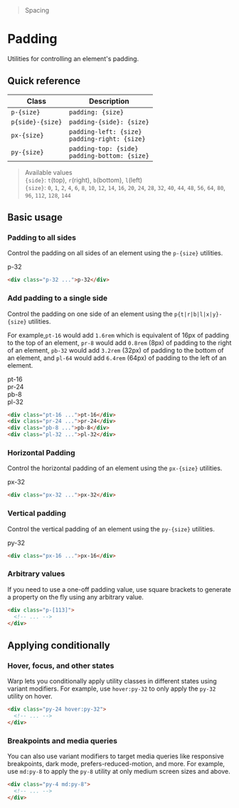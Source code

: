 > Spacing

# Padding

Utilities for controlling an element's padding.

## Quick reference

| Class             | Description                                         |
|-------------------|-----------------------------------------------------|
| `p-{size}`        | `padding: {size}`                                   |
| `p{side}-{size}`  | `padding-{side}: {size}`                            |
| `px-{size}`       | `padding-left: {size}`<br/>`padding-right: {size}`  |
| `py-{size}`       | `padding-top: {side}`<br/>`padding-bottom: {size}`  |

> Available values <br />
> `{side}`: `t`(top), `r`(right), `b`(bottom), `l`(left)<br />
> `{size}`: `0`, `1`, `2`, `4`, `6`, `8`, `10`, `12`, `14`, `16`, `20`, `24`, `28`, `32`, `40`, `44`, `48`, `56`, `64`, `80`, `96`, `112`, `128`, `144` <br />

## Basic usage

### Padding to all sides
Control the padding on all sides of an element using the `p-{size}` utilities.

<example-container>
  <div class="flex justify-center pd-font-mono pd-text-white pd-text-sm font-bold">
    <div class="flex-none pd-bg-violet-400 rounded overflow-hidden">
      <div class="ex-bg--striped ex-bg--white p-32">
        <div class="p-16 pd-bg-violet-500">p-32</div>
      </div>
    </div>
  </div>
</example-container>

```html
<div class="p-32 ...">p-32</div>
```

### Add padding to a single side
Control the padding on one side of an element using the `p{t|r|b|l|x|y}-{size}` utilities.

For example,`pt-16` would add `1.6rem` which is equivalent of 16px of padding to the top of an element, `pr-8` would add `0.8rem` (8px) of padding to the right of an element, `pb-32` would add `3.2rem` (32px) of padding to the bottom of an element, and `pl-64` would add `6.4rem` (64px) of padding to the left of an element.

<example-container>
  <div class="flex flex-wrap items-start justify-center pd-text-white pd-text-sm font-bold gap-16 pt-12">
    <div class="flex-none pd-bg-purple-400 rounded overflow-hidden -mt-16">
      <div class="ex-bg--striped ex-bg--white pt-16">
        <div class="p-16 pd-bg-purple-500">pt-16</div>
      </div>
    </div>
    <div class="flex-none pd-bg-purple-400 rounded overflow-hidden">
      <div class="ex-bg--striped ex-bg--white pr-24">
        <div class="p-16 pd-bg-purple-500">pr-24</div>
      </div>
    </div>
    <div class="flex-none pd-bg-purple-400 rounded overflow-hidden">
      <div class="ex-bg--striped ex-bg--white pb-8">
        <div class="p-16 pd-bg-purple-500">pb-8</div>
      </div>
    </div>
    <div class="flex-none pd-bg-purple-400 rounded overflow-hidden">
      <div class="ex-bg--striped ex-bg--white pl-32">
        <div class="p-16 pd-bg-purple-500">pl-32</div>
      </div>
    </div>
  </div>
</example-container>

```html
<div class="pt-16 ...">pt-16</div>
<div class="pr-24 ...">pr-24</div>
<div class="pb-8 ...">pb-8</div>
<div class="pl-32 ...">pl-32</div>
```

### Horizontal Padding
Control the horizontal padding of an element using the `px-{size}` utilities.

<example-container>
  <div class="flex justify-center pd-font-mono pd-text-white pd-text-sm font-bold">
    <div class="flex-none pd-bg-blue-400 rounded overflow-hidden">
      <div class="ex-bg--striped ex-bg--white px-32">
        <div class="p-16 pd-bg-blue-500">px-32</div>
      </div>
    </div>
  </div>
</example-container>

```html
<div class="px-32 ...">px-32</div>
```

### Vertical padding
Control the vertical padding of an element using the `py-{size}` utilities.

<example-container>
  <div class="flex justify-center pd-font-mono pd-text-white pd-text-sm font-bold">
    <div class="flex-none pd-bg-pink-400 rounded overflow-hidden">
      <div class="ex-bg--striped ex-bg--white py-32">
        <div class="p-16 pd-bg-pink-500">py-32</div>
      </div>
    </div>
  </div>
</example-container>

```html
<div class="px-16 ...">px-16</div>
```

### Arbitrary values
If you need to use a one-off padding value, use square brackets to generate a property on the fly using any arbitrary value.

```html
<div class="p-[113]">
  <!-- ... -->
</div>
```

## Applying conditionally

### Hover, focus, and other states
Warp lets you conditionally apply utility classes in different states using variant modifiers. For example, use `hover:py-32` to only apply the `py-32` utility on hover.

```html
<div class="py-24 hover:py-32">
  <!-- ... -->
</div>
```

### Breakpoints and media queries
You can also use variant modifiers to target media queries like responsive breakpoints, dark mode, prefers-reduced-motion, and more. For example, use `md:py-8` to apply the `py-8` utility at only medium screen sizes and above.

```html
<div class="py-4 md:py-8">
  <!-- ... -->
</div>
```

